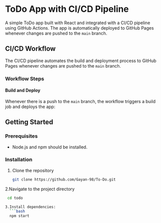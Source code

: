 # ToDo App with CI/CD Pipeline

A simple ToDo app built with React and integrated with a CI/CD pipeline using GitHub Actions. The app is automatically deployed to GitHub Pages whenever changes are pushed to the `main` branch.

## CI/CD Workflow

The CI/CD pipeline automates the build and deployment process to GitHub Pages whenever changes are pushed to the `main` branch.

### Workflow Steps

#### Build and Deploy

Whenever there is a push to the `main` branch, the workflow triggers a build job and deploys the app:

## Getting Started

### Prerequisites

- Node.js and npm should be installed.

### Installation

1. Clone the repository

   ```bash
   git clone https://github.com/Gayan-98/To-Do.git
   
2.Navigate to the project directory  
 ```bash
  cd todo

3.Install dependencies:
   ```bash
   npm start

